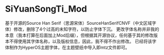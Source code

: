 # SiYuanSongTi_Mod
基于开源的Source Han Serif（思源宋体）SourceHanSerifCNVF（中文区域字体）修改，删除了4个过高的未知字符，以防止字体下沉。
更改字体名称并非我的本意（我本打算在后面加上Mod后缀），但根据其开源协议，任何基于其的修改版本不得使用其字体名称，以及版权信息，因此，我不得不作出修改。
已经将该字体制作为HyperOS主题字体，在主题壁纸中导入即mtz文件即可。

